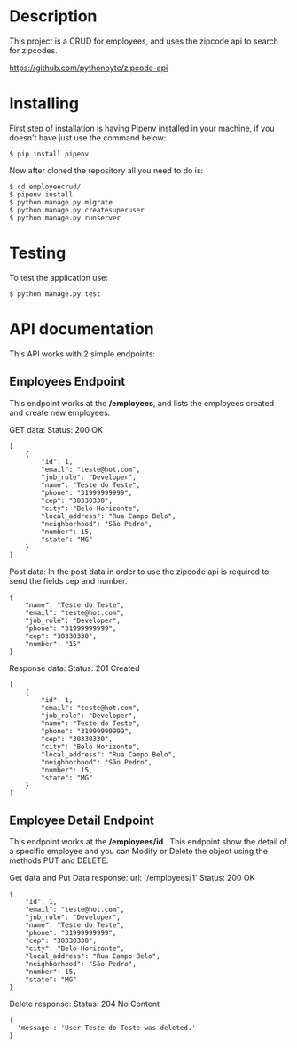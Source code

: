 # Description

This project is a CRUD for employees, and uses the zipcode api to search for zipcodes.

https://github.com/pythonbyte/zipcode-api


# Installing

First step of installation is having Pipenv installed in your machine, if you doesn't have just use the command below:

``` $ pip install pipenv ```

Now after cloned the repository all you need to do is:

```
$ cd employeecrud/
$ pipenv install
$ python manage.py migrate
$ python manage.py createsuperuser
$ python manage.py runserver
```

# Testing

To test the application use:

```$ python manage.py test```


# API documentation

This API works with 2 simple endpoints:

## Employees Endpoint
This endpoint works at the **/employees**, and lists the employees created and create new employees.

GET data:
Status: 200 OK
```
[
    {
        "id": 1,
        "email": "teste@hot.com",
        "job_role": "Developer",
        "name": "Teste do Teste",
        "phone": "31999999999",
        "cep": "30330330",
        "city": "Belo Horizonte",
        "local_address": "Rua Campo Belo",
        "neighborhood": "São Pedro",
        "number": 15,
        "state": "MG"
    }
]
```

Post data:
In the post data in order to use the zipcode api is required to send the fields cep and number.
```
{
    "name": "Teste do Teste",
    "email": "teste@hot.com",
    "job_role": "Developer",
    "phone": "31999999999",
    "cep": "30330330",
    "number": "15"
}
```
Response data:
Status: 201 Created
```
[
    {
        "id": 1,
        "email": "teste@hot.com",
        "job_role": "Developer",
        "name": "Teste do Teste",
        "phone": "31999999999",
        "cep": "30330330",
        "city": "Belo Horizonte",
        "local_address": "Rua Campo Belo",
        "neighborhood": "São Pedro",
        "number": 15,
        "state": "MG"
    }
]
```
## Employee Detail Endpoint
This endpoint works at the **/employees/id** . This endpoint show the detail of a specific employee and you can Modify or Delete the object using the methods PUT and DELETE.

Get data and Put Data response:
url: '/employees/1'
Status: 200 OK
```
{
    "id": 1,
    "email": "teste@hot.com",
    "job_role": "Developer",
    "name": "Teste do Teste",
    "phone": "31999999999",
    "cep": "30330330",
    "city": "Belo Horizonte",
    "local_address": "Rua Campo Belo",
    "neighborhood": "São Pedro",
    "number": 15,
    "state": "MG"
}
```
Delete response:
Status: 204 No Content
```
{
  'message': 'User Teste do Teste was deleted.'
}

